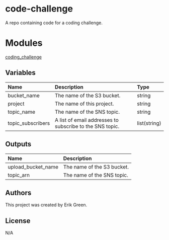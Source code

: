 # code-challenge
A repo containing code for a coding challenge.

# Modules
[coding_challenge](https://github.com/macgruber99/code-challenge/tree/master/modules/coding_challenge)

## Variables
|Name|Description|Type|
|:---|:---|:---|
|bucket_name|The name of the S3 bucket.|string|
|project|The name of this project.|string|
|topic_name|The name of the SNS topic.|string|
|topic_subscribers|A list of email addresses to subscribe to the SNS topic.|list(string)|

## Outputs
|Name|Description|
|:---|:---|
|upload_bucket_name|The name of the S3 bucket.|
|topic_arn|The name of the SNS topic.|

## Authors
This project was created by Erik Green.

## License
N/A